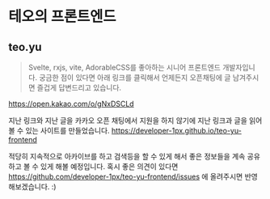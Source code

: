 # 테오의 프론트엔드

## teo.yu

> Svelte, rxjs, vite, AdorableCSS를 좋아하는 시니어 프론트엔드 개발자입니다. 궁금한 점이 있다면 아래 링크를 클릭해서 언제든지 오픈채팅에 글 남겨주시면 즐겁게 답변드리고 있습니다.

https://open.kakao.com/o/gNxDSCLd

지난 링크와 지난 글을 카카오 오픈 채팅에서 지원을 하지 않기에 지난 링크과 글을 읽어 볼 수 있는 사이트를 만들었습니다. https://developer-1px.github.io/teo-yu-frontend

적당히 지속적으로 아카이브를 하고 검색등을 할 수 있게 해서 좋은 정보들을 계속 공유하고 볼 수 있게 해볼 예정입니다. 혹시 좋은 의견이 있다면 https://github.com/developer-1px/teo-yu-frontend/issues 에 올려주시면 반영해보겠습니다. :)